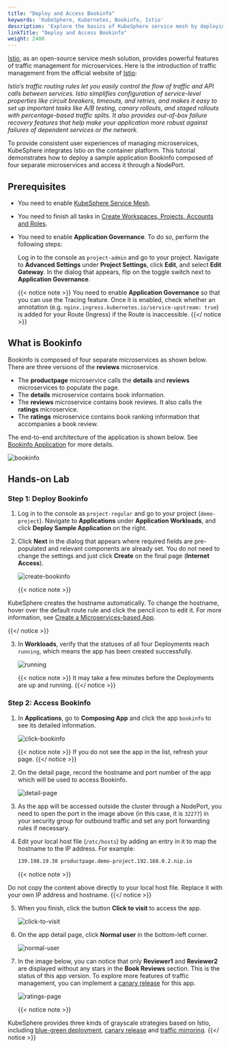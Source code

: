 ```yaml
---
title: "Deploy and Access Bookinfo"
keywords: 'KubeSphere, Kubernetes, Bookinfo, Istio'
description: 'Explore the basics of KubeSphere service mesh by deploying an example application Bookinfo.'
linkTitle: "Deploy and Access Bookinfo"
weight: 2400
---
```


[Istio](https://istio.io/), as an open-source service mesh solution, provides powerful features of traffic management for microservices. Here is the introduction of traffic management from the official website of [Istio](https://istio.io/latest/docs/concepts/traffic-management/):

*Istio’s traffic routing rules let you easily control the flow of traffic and API calls between services. Istio simplifies configuration of service-level properties like circuit breakers, timeouts, and retries, and makes it easy to set up important tasks like A/B testing, canary rollouts, and staged rollouts with percentage-based traffic splits. It also provides out-of-box failure recovery features that help make your application more robust against failures of dependent services or the network.*

To provide consistent user experiences of managing microservices, KubeSphere integrates Istio on the container platform. This tutorial demonstrates how to deploy a sample application Bookinfo composed of four separate microservices and access it through a NodePort.

## Prerequisites

- You need to enable [KubeSphere Service Mesh](../../pluggable-components/service-mesh/).

- You need to finish all tasks in [Create Workspaces, Projects, Accounts and Roles](../create-workspace-and-project/).

- You need to enable **Application Governance**. To do so, perform the following steps:

  Log in to the console as `project-admin` and go to your project. Navigate to **Advanced Settings** under **Project Settings**, click **Edit**, and select **Edit Gateway**. In the dialog that appears, flip on the toggle switch next to **Application Governance**.

  {{< notice note >}}
You need to enable **Application Governance** so that you can use the Tracing feature. Once it is enabled, check whether an annotation (e.g. `nginx.ingress.kubernetes.io/service-upstream: true`) is added for your Route (Ingress) if the Route is inaccessible.
  {{</ notice >}}

## What is Bookinfo

Bookinfo is composed of four separate microservices as shown below. There are three versions of the **reviews** microservice.

- The **productpage** microservice calls the **details** and **reviews** microservices to populate the page.
- The **details** microservice contains book information.
- The **reviews** microservice contains book reviews. It also calls the **ratings** microservice.
- The **ratings** microservice contains book ranking information that accompanies a book review.

The end-to-end architecture of the application is shown below. See [Bookinfo Application](https://istio.io/latest/docs/examples/bookinfo/) for more details.

![bookinfo](/images/docs/quickstart/deploy-bookinfo-to-k8s/bookinfo.png)

## Hands-on Lab

### Step 1: Deploy Bookinfo

1. Log in to the console as `project-regular` and go to your project (`demo-project`). Navigate to **Applications** under **Application Workloads**, and click **Deploy Sample Application** on the right.

2. Click **Next** in the dialog that appears where required fields are pre-populated and relevant components are already set. You do not need to change the settings and just click **Create** on the final page (**Internet Access**).

    ![create-bookinfo](/images/docs/quickstart/deploy-bookinfo-to-k8s/create-bookinfo.png)

    {{< notice note >}}

KubeSphere creates the hostname automatically. To change the hostname, hover over the default route rule and click the pencil icon to edit it. For more information, see [Create a Microservices-based App](../../project-user-guide/application/compose-app/).

{{</ notice >}}

3. In **Workloads**, verify that the statuses of all four Deployments reach `running`, which means the app has been created successfully.

    ![running](/images/docs/quickstart/deploy-bookinfo-to-k8s/running.png)

    {{< notice note >}}
It may take a few minutes before the Deployments are up and running.
    {{</ notice >}}

### Step 2: Access Bookinfo

1. In **Applications**, go to **Composing App** and click the app `bookinfo` to see its detailed information.

    ![click-bookinfo](/images/docs/quickstart/deploy-bookinfo-to-k8s/click-bookinfo.png)

    {{< notice note >}}
If you do not see the app in the list, refresh your page.
    {{</ notice >}}

2. On the detail page, record the hostname and port number of the app which will be used to access Bookinfo.

    ![detail-page](/images/docs/quickstart/deploy-bookinfo-to-k8s/detail-page.png)

3. As the app will be accessed outside the cluster through a NodePort, you need to open the port in the image above (in this case, it is `32277`) in your security group for outbound traffic and set any port forwarding rules if necessary.

4. Edit your local host file (`/etc/hosts`) by adding an entry in it to map the hostname to the IP address. For example:

    ```bash
    139.198.19.38 productpage.demo-project.192.168.0.2.nip.io
    ```

    {{< notice note >}}

Do not copy the content above directly to your local host file. Replace it with your own IP address and hostname.
    {{</ notice >}}

5. When you finish, click the button **Click to visit** to access the app.

    ![click-to-visit](/images/docs/quickstart/deploy-bookinfo-to-k8s/click-to-visit.png)

6. On the app detail page, click **Normal user** in the bottom-left corner.

    ![normal-user](/images/docs/quickstart/deploy-bookinfo-to-k8s/normal-user.png)

7. In the image below, you can notice that only **Reviewer1** and **Reviewer2** are displayed without any stars in the **Book Reviews** section. This is the status of this app version. To explore more features of traffic management, you can implement a [canary release](../../project-user-guide/grayscale-release/canary-release/) for this app.

    ![ratings-page](/images/docs/quickstart/deploy-bookinfo-to-k8s/ratings-page.png)
    
    {{< notice note >}}
    

KubeSphere provides three kinds of grayscale strategies based on Istio, including [blue-green deployment](../../project-user-guide/grayscale-release/blue-green-deployment/), [canary release](../../project-user-guide/grayscale-release/canary-release/) and [traffic mirroring](../../project-user-guide/grayscale-release/traffic-mirroring/).
    {{</ notice >}}

